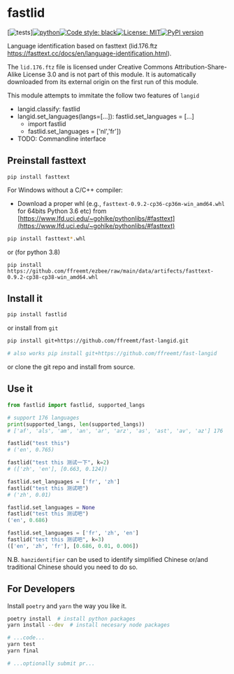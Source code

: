 # fastlid
<!--- repo_name  pack_name  mod_name func_name --->
[![tests](https://github.com/ffreemt/fast-langid/actions/workflows/routine-tests.yml/badge.svg)][![python](https://img.shields.io/static/v1?label=python+&message=3.7%2B&color=blue)](https://img.shields.io/static/v1?label=python+&message=3.7%2B&color=blue)[![Code style: black](https://img.shields.io/badge/code%20style-black-000000.svg)](https://github.com/psf/black)[![License: MIT](https://img.shields.io/badge/License-MIT-yellow.svg)](https://opensource.org/licenses/MIT)[![PyPI version](https://badge.fury.io/py/fastlid.svg)](https://badge.fury.io/py/fastlid)

Language identification based on fasttext (lid.176.ftz https://fasttext.cc/docs/en/language-identification.html).

The `lid.176.ftz` file is licensed under  Creative Commons Attribution-Share-Alike License 3.0 and is not part of this module. It is automatically downloaded from its external origin on the first run of this module.

This module attempts to immitate the follow two features of `langid`
*   langid.classify: fastlid
*   langid.set_languages(langs=[...]): fastlid.set_languages = [...]
    *   import fastlid
    *   fastlid.set_languages = ['nl','fr'])
*   TODO: Commandline interface

## Preinstall fasttext

```
pip install fasttext
```

For Windows without a C/C++ compiler:
* Download a proper whl (e.g., `fasttext‑0.9.2‑cp36‑cp36m‑win_amd64.whl` for 64bits Python 3.6 etc)  from [https://www.lfd.uci.edu/~gohlke/pythonlibs/#fasttext](https://www.lfd.uci.edu/~gohlke/pythonlibs/#fasttext)
```bash
pip install fasttext*.whl
```
or (for python 3.8)
```
pip install https://github.com/ffreemt/ezbee/raw/main/data/artifects/fasttext-0.9.2-cp38-cp38-win_amd64.whl
```

## Install it

```bash
pip install fastlid
```
or install from `git`
```bash
pip install git+https://github.com/ffreemt/fast-langid.git

# also works pip install git+https://github.com/ffreemt/fast-langid
```
or clone the git repo and install from source.

## Use it
```python
from fastlid import fastlid, supported_langs

# support 176 languages
print(supported_langs, len(supported_langs))
# ['af', 'als', 'am', 'an', 'ar', 'arz', 'as', 'ast', 'av', 'az'] 176

fastlid("test this")
# ('en', 0.765)

fastlid("test this 测试一下", k=2)
# (['zh', 'en'], [0.663, 0.124])

fastlid.set_languages = ['fr', 'zh']
fastlid("test this 测试吧")
# ('zh', 0.01)

fastlid.set_languages = None
fastlid("test this 测试吧")
('en', 0.686)

fastlid.set_languages = ['fr', 'zh', 'en']
fastlid("test this 测试吧", k=3)
(['en', 'zh', 'fr'], [0.686, 0.01, 0.006])
```

N.B. `hanzidentifier` can be used to identify simplified Chinese or/and traditional Chinese should you need to do so.

## For Developers
Install `poetry` and `yarn` the way you like it.
```bash
poetry install  # install python packages
yarn install --dev  # install necesary node packages

# ...code...
yarn test
yarn final

# ...optionally submit pr...
```